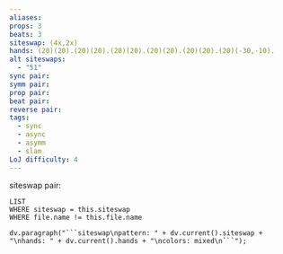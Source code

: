 ```yaml
---
aliases: 
props: 3
beats: 3
siteswap: (4x,2x)
hands: (20)(20).(20)(20).(20)(20).(20)(20).(20)(20).(20)(-30,-10).
alt siteswaps:
  - "51"
sync pair: 
symm pair: 
prop pair: 
beat pair: 
reverse pair: 
tags:
  - sync
  - async
  - asymm
  - slam
LoJ difficulty: 4
---
```

siteswap pair:
```dataview
LIST
WHERE siteswap = this.siteswap
WHERE file.name != this.file.name
```
```dataviewjs
dv.paragraph("```siteswap\npattern: " + dv.current().siteswap + "\nhands: " + dv.current().hands + "\ncolors: mixed\n```");
```
